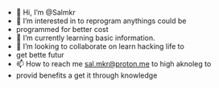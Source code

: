 - 👋 Hi, I’m @Salmkr
- 👀 I’m interested in to reprogram anythings could be 
- programmed for better cost 
- 🌱 I’m currently learning basic information.
- 💞️ I’m looking to collaborate on learn hacking life to 
- get bette futur 
- 📫 How to reach me sal.mkr@proton.me to high aknoleg to 
- provid benefits a get it through knowledge 

<!---
Salmkr/Salmkr is a ✨ special ✨ repository because its `README.md` (this file) appears on your GitHub profile.
You can click the Preview link to take a look at your changes.
--->
